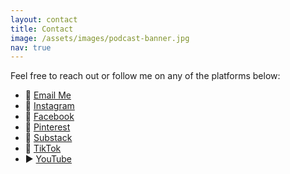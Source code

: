 ```yaml
---
layout: contact
title: Contact
image: /assets/images/podcast-banner.jpg
nav: true
---
```


Feel free to reach out or follow me on any of the platforms below:

- 📧 [Email Me](mailto:momstermonologues@gmail.com)
- 📸 [Instagram](https://www.instagram.com/momstermonologues)
- 📘 [Facebook](https://www.facebook.com/momstermonologues)
- 📌 [Pinterest](https://www.pinterest.com/momstermonologues)
- 📰 [Substack](https://substack.com/@momstermonologues)
- 🎵 [TikTok](https://www.tiktok.com/@momster.monologues)
- ▶️ [YouTube](https://www.youtube.com/@MomsterMonologues)
